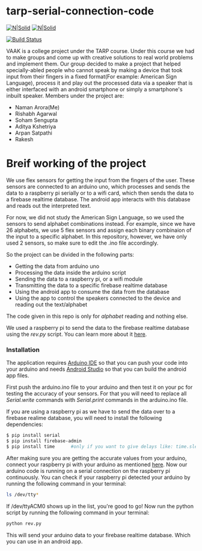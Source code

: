 # tarp-serial-connection-code
[![N|Solid](https://i.ebayimg.com/images/g/pT0AAOSwX~dWmbz4/s-l300.jpg)](https://nodesource.com/products/nsolid)
[![N|Solid](https://www.raspberrypi.org/app/uploads/2017/06/Powered-by-Raspberry-Pi-Logo_Outline-Colour-Screen-500x153.png)](https://www.raspberrypi.org/)

[![Build Status](https://travis-ci.org/joemccann/dillinger.svg?branch=master)](https://travis-ci.org/joemccann/dillinger)

VAAK is a college project under the TARP course. Under this course we had to make groups and come up with creative solutions to real world problems and implement them. Our group decided to make a project that helped specially-abled people who cannot speak by making a device that took input from their fingers in a fixed format(For example: American Sign Language), process it and play out the processed data via a speaker that is either interfaced with an android smartphone or simply a smartphone's inbuilt speaker. Members under the project are:

  - Naman Arora(Me)
  - Rishabh Agarwal
  - Soham Sengupta
  - Aditya Kshetriya
  - Arpan Satpathi
  - Rakesh

# Breif working of the project

We use flex sensors for getting the input from the fingers of the user. These sensors are connected to an arduino uno, which processes and sends the data to a raspberry pi serially or to a wifi card, which then sends the data to a firebase realtime database. The android app interacts with this database and reads out the interpreted text.

For now, we did not study the American Sign Language, so we used the sensors to send alphabet combinations instead.
For example, since we have 26 alphabets, we use 5 flex sensors and assign each binary combinaion of the input to a specific alphabet.
In this repository, however, we have only used 2 sensors, so make sure to edit the .ino file accordingly.


So the project can be divided in the following parts:
  - Getting the data from arduino uno
  - Processing the data inside the arduino script
  - Sending the data to a raspberry pi, or a wifi module
  - Transmitting the data to a specific firebase realtime database
  - Using the android app to consume the data from the database
  - Using the app to control the speakers connected to the device and reading out the text/alphabet

The code given in this repo is only for *alphabet* reading and nothing else.

We used a raspberry pi to send the data to the firebase realtime database using the *rev.py* script. You can learn more about it [here](https://www.instructables.com/id/Raspberry-Pi-Arduino-Serial-Communication/).

### Installation

The application requires [Arduino IDE](https://www.microsoft.com/en-in/p/arduino-ide/9nblggh4rsd8?ocid=badge&rtc=1&activetab=pivot%3Aoverviewtab) so that you can push your code into your arduino and needs [Android Studio](https://developer.android.com/studio) so that you can build the android app files.

First push the arduino.ino file to your arduino and then test it on your pc for testing the accuracy of your sensors. For that you will need to replace all *Serial.write* commands with *Serial.print* commands in the arduino.ino file.

If you are using a raspberry pi as we have to send the data over to a firebase realime database, you will need to install the following dependencies:


```sh
$ pip install serial
$ pip install firebase-admin
$ pip install time      #only if you want to give delays like: time.sleep(3)
```

After making sure you are getting the accurate values from your arduino, connect your raspberry pi with your arduino as mentioned [here](https://www.instructables.com/id/Raspberry-Pi-Arduino-Serial-Communication/).
Now our arduino code is running on a serial connection on the raspberry pi continuously. You can check if your raspberry pi detected your arduino by running the following command in your terminal:

```sh
ls /dev/tty*
```
If /dev/ttyACM0 shows up in the list, you're good to go!
Now run the python script by running the following command in your terminal:
```sh
python rev.py
```
This will send your arduino data to your firebase realtime database. Which you can use in an android app.
